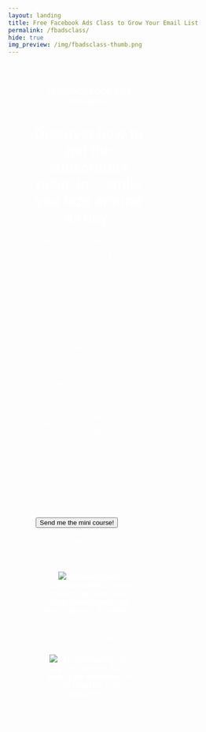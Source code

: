 ```yaml
---
layout: landing
title: Free Facebook Ads Class to Grow Your Email List
permalink: /fbadsclass/
hide: true
img_preview: /img/fbadsclass-thumb.png
---
```


<div class="fb-landing">
<h3>FREE FACEBOOK ADS TRAINING:</h3>
<h1>Discover how to get the subscribers rollin' in... while you laze around all day.</h1>

<script src="https://app.convertkit.com/assets/CKJS4.js?v=21"></script>

<div class="ck_form ck_vertical_subscription_form" style="background-color:none;margin-top:0px;">

<div class="ck_form_content">

<p>Take my FREE MINI COURSE to start growing your email list on autopilot using cheap Facebook ads.</p>

</div>

  <div class="ck_form_fields">

    <div id='ck_success_msg'  style='display:none;'>
      <p>Thanks! Now check your email.</p>
    </div>

    <!--  Form starts here  -->
    <form id="ck_subscribe_form" class="ck_subscribe_form" action="https://app.convertkit.com/landing_pages/7113/subscribe" data-remote="true">
      <input type="hidden" value="{&quot;embed_style&quot;:&quot;inline&quot;,&quot;embed_trigger&quot;:&quot;scroll_percentage&quot;,&quot;scroll_percentage&quot;:&quot;70&quot;,&quot;delay_seconds&quot;:&quot;10&quot;,&quot;display_position&quot;:&quot;br&quot;,&quot;display_devices&quot;:&quot;all&quot;,&quot;days_no_show&quot;:&quot;15&quot;,&quot;converted_behavior&quot;:&quot;show&quot;}" id="ck_form_options" ></input>
      <input type="hidden" name="id" value="7113" id="landing_page_id"></input>
      <div class="ck_errorArea">
        <div id="ck_error_msg" style="display:none">
          <p>There was an error submitting your subscription. Please try again.</p>
        </div>
      </div>
      <div class="ck_control_group ck_email_field_group">
          <input type="email" name="email" class="ck_email_address" id="ck_emailField" required placeholder="Email Address"></input>
      </div>
<div class="ck_control_group">
      <button class="subscribe_button ck_subscribe_button btn fields" id='ck_subscribe_button'>
        Send me the mini course!
      </button>
      </div>
      <span class="ck_guarantee">I won&#x27;t send you spam. Unsubscribe at any time.</span>
    </form>
  </div>
  
 </div>
 
 &nbsp;
 
 <div class="section group" style="width:80%;margin-left:auto;margin-right:auto;">
 
 <div class="col span_1_of_2">
  
   <div class="yellow-border-box">
   <h5><img src="http://1.gravatar.com/avatar/d797304cb3270594ae43974d30a5b406?s=96&d=mm&r=g" class="avatar" style="margin-top:4px;"><em>"Following your recommendations, I went from 90 to more than 1,000 subscribers to my blog in approx. 3 months."</em></h5><p style="text-align:right;" class="small">Ángel Candelaria<br>AngelCandelaria.com</p>
  </div>
  
  </div>
  
   <div class="col span_1_of_2">
   <div class="yellow-border-box">
   <h5><img src="http://gravatar.com/avatar/cab23f18a3c2a9cc94b325846ff3fef3?d=identicon" class="avatar" style="margin-top:4px;"><em>"If I were starting my blog from scratch, this is exactly the technique I'd use to get my first subscribers."</em></h5><p style="text-align:right;" class="small">Jon Morrow<br>BoostBlogTraffic.com</p>
  </div>
  </div>
  
</div>


<div class="space"></div>


</div>



<style>

.fb-landing {
padding: 5% 45% 5% 10%;
color: #fff !important;
text-align:center;
border-bottom:none;
background: url('/img/shadesdude.jpg') no-repeat center center fixed; 
  -webkit-background-size: cover;
  -moz-background-size: cover;
  -o-background-size: cover;
  background-size: cover;
}
  @media only screen and (max-width: 800px) {
  .fb-landing{ padding: 5% 10%; }
}
.ck_control_group, .ck_subscribe_button {
    display: inline-block;
}
@media only screen and (max-width: 480px) {
    .fb-landing {
        font-size: 0.8em;
        padding: 3% 5%;
        background: #f7f7f7;
        color: #383838 !important;
    }
    .ck_form_content {
    color: #383838 !important;
    }
    .space {
    display: none;
    }
}

</style>